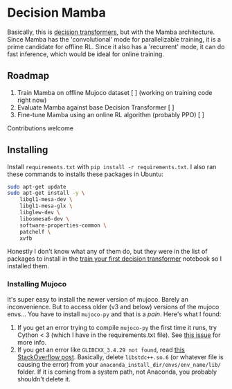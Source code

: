 # Decision Mamba

Basically, this is [decision transformers](https://github.com/kzl/decision-transformer), but with the Mamba architecture. 
Since Mamba has the 'convolutional' mode for parallelizable training, it is a prime candidate for offline RL.
Since it also has a 'recurrent' mode, it can do fast inference, which would be ideal for online training. 

## Roadmap

1. Train Mamba on offline Mujoco dataset [ ] (working on training code right now)
2. Evaluate Mamba against base Decision Transformer [ ]
3. Fine-tune Mamba using an online RL algorithm (probably PPO) [ ]

Contributions welcome

## Installing

Install `requirements.txt` with `pip install -r requirements.txt`. I also ran these commands to installs these packages in Ubuntu:
```bash
sudo apt-get update
sudo apt-get install -y \
    libgl1-mesa-dev \
    libgl1-mesa-glx \
    libglew-dev \
    libosmesa6-dev \
    software-properties-common \
    patchelf \
    xvfb
```

Honestly I don't know what any of them do, but they were in the list of packages to install in the [train your first decision transformer](https://github.com/huggingface/blog/blob/main/notebooks/101_train-decision-transformers.ipynb) notebook so I installed them.

### Installing Mujoco

It's super easy to install the newer version of mujoco. Barely an inconvenience. But to access older (v3 and below) versions of the mujoco envs...
You have to install `mujoco-py` and that is a *pain*. Here's what I found:

1. If you get an error trying to compile `mujoco-py` the first time it runs, try Cython < 3 (which I have in the requirements.txt file). See [this issue](https://github.com/openai/mujoco-py/issues/773) for more info.
2. If you get an error like `GLIBCXX_3.4.29 not found`, read [this StackOverflow post](https://stackoverflow.com/questions/72205522/glibcxx-3-4-29-not-found). Basically, delete `libstdc++.so.6` (or whatever file is causing the error) from your `anaconda_install_dir/envs/env_name/lib/` folder. 
If it is coming from a system path, not Anaconda, you probably shouldn't delete it.